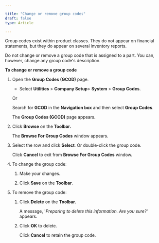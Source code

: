 ```yaml
---

title: "Change or remove group codes"
draft: false
type: Article

---
```


Group codes exist within product classes. They do not appear on financial statements, but they do appear on several inventory reports.

Do not change or remove a group code that is assigned to a part. You can, however, change any group code's description.

**To change or remove a group code**

1. Open the **Group Codes (GCOD)** page.

    - Select **Utilities** > **Company Setup**> **System** > **Group Codes**.

    Or

    Search for **GCOD** in the **Navigation box** and then select **Group Codes**.

   The **Group Codes (GCOD)** page appears.

2. Click **Browse** on the **Toolbar.**

   The **Browse For Group Codes** window appears.

3. Select the row and click **Select**. Or double-click the group code.

    Click **Cancel** to exit from **Browse For Group Codes** window.

4. To change the group code:

    1. Make your changes.

    2. Click **Save** on the **Toolbar**.

5. To remove the group code:

    1. Click **Delete** on the **Toolbar**.

        A message, '*Preparing to delete this information. Are you sure?*' appears.

    2. Click **OK** to delete.

        Click **Cancel** to retain the group code.

​
